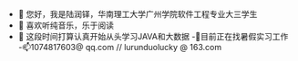 - 👋 您好，我是陆润铎，华南理工大学广州学院软件工程专业大三学生
- 👀 喜欢听纯音乐，乐于阅读
- 🌱 这段时间打算认真开始从头学习JAVA和大数据
-💞️目前正在找暑假实习工作
-📫1074817603@ qq.com // lurunduolucky @ 163.com
